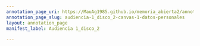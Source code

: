 ```yaml
---
annotation_page_uri: https://MauAg1985.github.io/memoria_abierta2/annotations/audiencia-1_disco_2-canvas-1-datos-personales.json
annotation_page_slug: audiencia-1_disco_2-canvas-1-datos-personales
layout: annotation_page
manifest_label: Audiencia 1_disco_2

---
```


